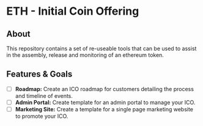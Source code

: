 # ETH - Initial Coin Offering

## About
This repository contains a set of re-useable tools that can be used to assist in the assembly, release and monitoring of an ethereum token.

## Features & Goals
- [ ] **Roadmap:** Create an ICO roadmap for customers detailing the process and timeline of events.
- [ ] **Admin Portal:** Create template for an admin portal to manage your ICO.
- [ ] **Marketing Site:** Create a template for a single page marketing website to promote your ICO.
